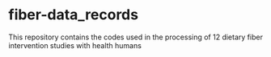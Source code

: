 # fiber-data_records
This repository contains the codes used in the processing of 12 dietary fiber intervention studies with health humans
